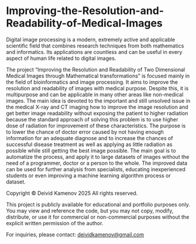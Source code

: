 # Improving-the-Resolution-and-Readability-of-Medical-Images
Digital image processing is a modern, extremely active and applicable scientific field
that combines research techniques from both mathematics and informatics. Its
applications are countless and can be useful in every aspect of human life related to
digital images. 

The project “Improving the Resolution and Readability of Two Dimensional Medical
Images through Mathematical transformations” is focused mainly in the field of
bioinformatics and image processing. It aims to improve the resolution and readability
of images with medical purpose. Despite this, it is multipurpose and can be
applicable in many other areas like non-medical images. The main idea is devoted to
the important and still unsolved issue in the medical X-ray and CT imaging how to
improve the image resolution and get better image readability without exposing the
patient to higher radiation because the standard approach of solving this problem is
to use higher dose of radiation for improvement of these characteristics.
The purpose is to lower the chance of doctor error caused by not having enough information for an adequate diagnose
and to increase the chances of successful disease treatment as well as 
applying as little radiation as possible while still getting the best image possible. 
The main goal is to automatize the process, and apply it to large datasets of images
without the need of a programmer, doctor or a person to the whole. The improved
data can be used for further analysis from specialists, educating inexperienced
students or even improving a machine learning algorithm process or dataset.





Copyright © Deivid Kamenov 2025
All rights reserved.

This project is publicly available for educational and portfolio purposes only.
You may view and reference the code, but you may not copy, modify, distribute, or use it for commercial or non-commercial purposes without the explicit written permission of the author.

For inquiries, please contact: deividkamenov@gmail.com
